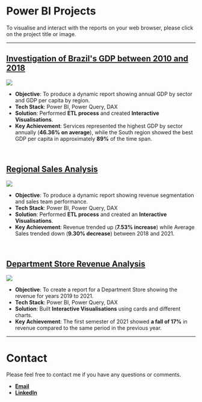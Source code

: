 # Power BI Projects
To visualise and interact with the reports on your web browser, please click on the project title or image.
***

## [Investigation of Brazil's GDP between 2010 and 2018](https://app.powerbi.com/view?r=eyJrIjoiM2NkNmE4ODEtZTA4MC00ZjMzLTk2MWItZmExM2JjMmMyODQzIiwidCI6IjM1Y2M4ODc5LTEzNGUtNDFlMi05NTc2LTNkMDkzNWNkZGVkZCJ9)

[![](https://github.com/thiago-cb/images/blob/main/dashboards%20repo/gdp.gif)](https://app.powerbi.com/view?r=eyJrIjoiM2NkNmE4ODEtZTA4MC00ZjMzLTk2MWItZmExM2JjMmMyODQzIiwidCI6IjM1Y2M4ODc5LTEzNGUtNDFlMi05NTc2LTNkMDkzNWNkZGVkZCJ9)


- **Objective**: To produce a dynamic report showing annual GDP by sector and GDP per capita by region.
- **Tech Stack**: Power BI, Power Query, DAX
- **Solution**: Performed **ETL process** and created **Interactive Visualisations**.
- **Key Achievement**:  Services represented the highest GDP by sector annually (**46.36% on average**), while the South region showed the best GDP per capita in approximately **89%** of the time span.
<br />

## [Regional Sales Analysis](https://app.powerbi.com/view?r=eyJrIjoiOTQzOTgwNDMtMjFjOC00OTk4LWJiYzktMzU3ZDEwMjI4ZjRjIiwidCI6IjM1Y2M4ODc5LTEzNGUtNDFlMi05NTc2LTNkMDkzNWNkZGVkZCJ9)

[![](https://github.com/thiago-cb/images/blob/main/dashboards%20repo/sales.gif)](https://app.powerbi.com/view?r=eyJrIjoiOTQzOTgwNDMtMjFjOC00OTk4LWJiYzktMzU3ZDEwMjI4ZjRjIiwidCI6IjM1Y2M4ODc5LTEzNGUtNDFlMi05NTc2LTNkMDkzNWNkZGVkZCJ9)


- **Objective**: To produce a dynamic report showing revenue segmentation and sales team performance.
- **Tech Stack**: Power BI, Power Query, DAX
- **Solution**: Performed **ETL process** and created an **Interactive Visualisations**.
- **Key Achievement**:  Revenue trended up (**7.53% increase**) while Average Sales trended down (**9.30% decrease**) between 2018 and 2021.
<br />

## [Department Store Revenue Analysis](https://app.powerbi.com/view?r=eyJrIjoiNzdlYzg1ZjgtNTZlMS00Y2FmLWE4ZjgtZDFkNGM2ZDg5MWE1IiwidCI6IjM1Y2M4ODc5LTEzNGUtNDFlMi05NTc2LTNkMDkzNWNkZGVkZCJ9)

[![](https://github.com/thiago-cb/images/blob/main/dashboards%20repo/revenue.gif)](https://app.powerbi.com/view?r=eyJrIjoiNzdlYzg1ZjgtNTZlMS00Y2FmLWE4ZjgtZDFkNGM2ZDg5MWE1IiwidCI6IjM1Y2M4ODc5LTEzNGUtNDFlMi05NTc2LTNkMDkzNWNkZGVkZCJ9)


- **Objective**: To create a report for a Department Store showing the revenue for years 2019 to 2021.
- **Tech Stack**: Power BI, Power Query, DAX
- **Solution**: Built **Interactive Visualisations** using cards and different charts.
- **Key Achievement**: The first semester of 2021 showed **a fall of 17%** in revenue compared to the same period in the previous year.

***

# Contact
Please feel free to contact me if you have any questions or comments.
- [**Email**](mailto:thiago-cb@outlook.com)
- [**LinkedIn**](https://www.linkedin.com/in/thiago-cb)
